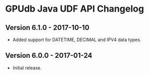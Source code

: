 GPUdb Java UDF API Changelog
============================

Version 6.1.0 - 2017-10-10
--------------------------

-   Added support for DATETIME, DECIMAL and IPV4 data types.


Version 6.0.0 - 2017-01-24
--------------------------

-   Initial release.
